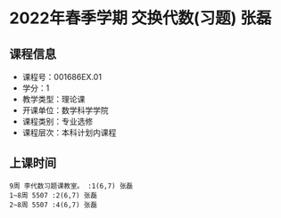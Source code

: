 # 2022年春季学期 交换代数(习题) 张磊






## 课程信息

- 课程号：001686EX.01
- 学分：1
- 教学类型：理论课
- 开课单位：数学科学学院
- 课程类别：专业选修
- 课程层次：本科计划内课程

## 上课时间

```
9周 李代数习题课教室。 :1(6,7) 张磊
1~8周 5507 :2(6,7) 张磊
2~8周 5507 :4(6,7) 张磊
```

